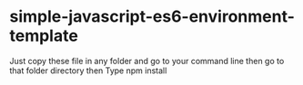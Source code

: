 # simple-javascript-es6-environment-template

Just copy these file in any folder and go to your command line then go to that folder directory then Type npm install
